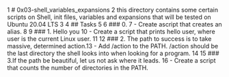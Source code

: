 1 # 0x03-shell_variables_expansions
2 this directory contains some certain scripts on Shell, init files, variables and expansions that will be tested on Ubuntu 20.04 LTS
3
4 ## Tasks
5
6 ### 0. <o>
7 - Create ascript that creates an alias.
8
9 ### 1. Hello you
10 - Create a script that prints hello user, where user is the current Linux user.
11
12 ### 2. The path to success is to take massive, determined action.13 - Add /action to the PATH. /action should be the last directory the shell looks into when looking for a program.
14
15 ### 3.If the path be beautiful, let us not ask where it leads.
16 - Create a script that counts the number of directories in the PATH.
